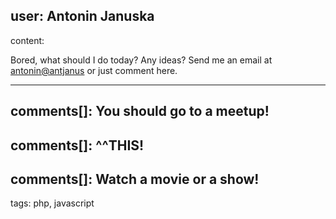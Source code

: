 user: Antonin Januska
-----
content:

Bored, what should I do today? Any ideas? Send me an email at <antonin@antjanus> or just comment here.

-----
comments[]: You should go to a meetup!
-----
comments[]: ^^THIS!
-----
comments[]: Watch a movie or a show!
-----
tags: php, javascript
